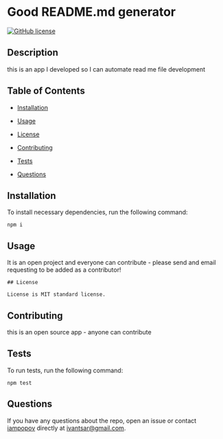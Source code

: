 
# Good README.md generator
[![GitHub license](https://img.shields.io/badge/license-MIT-red.svg)](https://github.com/iampopov/goodReadMe)

## Description

this is an app I developed so I can automate read me file development

## Table of Contents 

* [Installation](#installation)

* [Usage](#usage)

* [License](#license)

* [Contributing](#contributing)

* [Tests](#tests)

* [Questions](#questions)

## Installation

To install necessary dependencies, run the following command:

```
npm i
```

## Usage

It is an open project and everyone can contribute - please send and email requesting to be added as a contributor!


    ## License

    License is MIT standard license.
    
## Contributing

this is an open source app - anyone can contribute

## Tests

To run tests, run the following command:

```
npm test
```

## Questions

If you have any questions about the repo, open an issue or contact [iampopov]() directly at ivantsar@gmail.com.